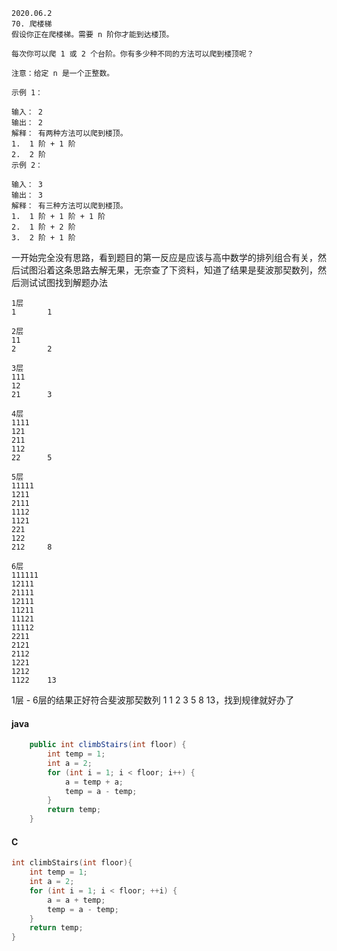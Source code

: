 ```
2020.06.2
70. 爬楼梯
假设你正在爬楼梯。需要 n 阶你才能到达楼顶。

每次你可以爬 1 或 2 个台阶。你有多少种不同的方法可以爬到楼顶呢？

注意：给定 n 是一个正整数。

示例 1：

输入： 2
输出： 2
解释： 有两种方法可以爬到楼顶。
1.  1 阶 + 1 阶
2.  2 阶
示例 2：

输入： 3
输出： 3
解释： 有三种方法可以爬到楼顶。
1.  1 阶 + 1 阶 + 1 阶
2.  1 阶 + 2 阶
3.  2 阶 + 1 阶
```

一开始完全没有思路，看到题目的第一反应是应该与高中数学的排列组合有关，然后试图沿着这条思路去解无果，无奈查了下资料，知道了结果是斐波那契数列，然后测试试图找到解题办法

```
1层	
1		1

2层
11
2		2

3层
111
12
21		3

4层
1111
121
211
112
22		5

5层
11111
1211
2111
1112
1121
221
122
212		8

6层
111111
12111
21111
12111
11211
11121
11112
2211
2121
2112
1221
1212
1122	13
```

1层 - 6层的结果正好符合斐波那契数列  1 1 2 3 5 8 13，找到规律就好办了

#### java

```java
	public int climbStairs(int floor) {
		int temp = 1;
		int a = 2;
		for (int i = 1; i < floor; i++) {
			a = temp + a;
			temp = a - temp;
		}
		return temp;
	}
```

#### C

```c
int climbStairs(int floor){
    int temp = 1;
    int a = 2;
    for (int i = 1; i < floor; ++i) {
        a = a + temp;
        temp = a - temp;
    }
    return temp;
}
```

